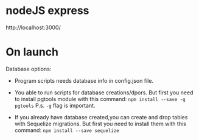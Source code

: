 # nodeJS express
http://localhost:3000/

# On launch

Database options:

- Program scripts needs database info in config.json file. 

- You able to run scripts for database creations/dpors. But first you need to install pgtools module with this command:
``npm install --save -g pgtools``
P.s. ``-g`` flag is important.

- If you already have database created,you can create and drop tables with Sequelize migrations. But first you need to install them with this command:
``npm install --save sequelize``
